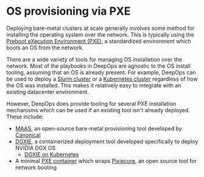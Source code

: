 OS provisioning via PXE
=======================

Deploying bare-metal clusters at scale generally involves some method for installing the operating system over the network.
This is typically using the [Preboot eXecution Environment (PXE)](https://en.wikipedia.org/wiki/Preboot_Execution_Environment),
a standardized environment which boots an OS from the network.

There are a wide variety of tools for managing OS installation over the network.
Most of the playbooks in DeepOps are agnostic to the OS install tooling, assuming that an OS is already present.
For example, DeepOps can be used to deploy a [Slurm cluster](../slurm-cluster/) or a [Kubernetes cluster](../k8s-cluster) regardless of how the OS was installed.
This makes it relatively easy to integrate with an existing datacenter environment.

However, DeepOps does provide tooling for several PXE installation mechanisms which can be used if an existing tool isn't already deployed.
These include:

* [MAAS](./maas.md), an open-source bare-metal provisioning tool developed by [Canonical](https://canonical.com/)
* [DGXIE](./dgxie-container.md), a containerized deployment tool developed specifically to deploy NVIDIA DGX OS
    * [DGXIE on Kubernetes](./dgxie-on-k8s.md)
* A minimal [PXE container](./minimal-pxe-container.md) which wraps [Pixiecore](https://github.com/danderson/netboot/tree/master/pixiecore), an open source tool for network booting
